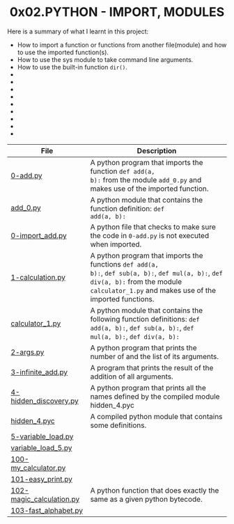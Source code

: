 <h1 align="center" id="top">0x02.PYTHON - IMPORT, MODULES</h1>
Here is a summary of what I learnt in this project: 
<ul>
<li>How to import a function or functions from another file(module) and how to use the imported function(s).</li>
<li>How to use the sys module to take command line arguments.</li>
<li>How to use the built-in function <code>dir()</code>.</li>
<li></li>
<li></li>
<li></li>
<li></li>
<li></li>
<li></li>
<li></li>
<li></li>
<li></li>
</ul>

|File|Description|
|---|---|
|[0-add.py](https://github.com/GM-Samuelstein/alx-higher_level_programming/blob/master/0x02-python-import_modules/0-add.py)|A python program that imports the function <code>def add(a, b):</code> from the module <code>add_0.py</code> and makes use of the imported function.|
|[add_0.py](https://github.com/GM-Samuelstein/alx-higher_level_programming/blob/master/0x02-python-import_modules/add_0.py)|A python module that contains the function definition: <code>def add(a, b):</code>|
|[0-import_add.py](https://github.com/GM-Samuelstein/alx-higher_level_programming/blob/master/0x02-python-import_modules/0-import_add.py)|A python file that checks to make sure the code in <code>0-add.py</code> is not executed when imported.|
|[1-calculation.py](https://github.com/GM-Samuelstein/alx-higher_level_programming/blob/master/0x02-python-import_modules/1-calculation.py)|A python program that imports the functions <code>def add(a, b):</code>, <code>def sub(a, b):</code>, <code>def mul(a, b):</code>, <code>def div(a, b):</code> from the module <code>calculator_1.py</code> and makes use of the imported functions.|
|[calculator_1.py](https://github.com/GM-Samuelstein/alx-higher_level_programming/blob/master/0x02-python-import_modules/calculator_1.py)|A python module that contains the following function definitions: <code>def add(a, b):</code>, <code>def sub(a, b):</code>, <code>def mul(a, b):</code>, <code>def div(a, b):</code>|
|[2-args.py](https://github.com/GM-Samuelstein/alx-higher_level_programming/blob/master/0x02-python-import_modules/2-args.py)|A python program that prints the number of and the list of its arguments.|
|[3-infinite_add.py](https://github.com/GM-Samuelstein/alx-higher_level_programming/blob/master/0x02-python-import_modules/3-infinite_add.py)|A program that prints the result of the addition of all arguments.|
|[4-hidden_discovery.py](https://github.com/GM-Samuelstein/alx-higher_level_programming/blob/master/0x02-python-import_modules/4-hidden_discovery.py)|A python program that prints all the names defined by the compiled module hidden_4.pyc|
|[hidden_4.pyc](https://github.com/GM-Samuelstein/alx-higher_level_programming/blob/master/0x02-python-import_modules/hidden_4.pyc)|A compiled python module that contains some definitions.|
|[5-variable_load.py](https://github.com/GM-Samuelstein/alx-higher_level_programming/blob/master/0x02-python-import_modules/5-variable_load.py)||
|[variable_load_5.py](https://github.com/GM-Samuelstein/alx-higher_level_programming/blob/master/0x02-python-import_modules/variable_load_5.py)||
|[100-my_calculator.py](https://github.com/GM-Samuelstein/alx-higher_level_programming/blob/master/0x02-python-import_modules/100-my_calculator.py)||
|[101-easy_print.py](https://github.com/GM-Samuelstein/alx-higher_level_programming/blob/master/0x02-python-import_modules/101-easy_print.py)||
|[102-magic_calculation.py](https://github.com/GM-Samuelstein/alx-higher_level_programming/blob/master/0x02-python-import_modules/102-magic_calculation.py)|A python function that does exactly the same as a given python bytecode.|
|[103-fast_alphabet.py](https://github.com/GM-Samuelstein/alx-higher_level_programming/blob/master/0x02-python-import_modules/103-fast_alphabet.py)||
